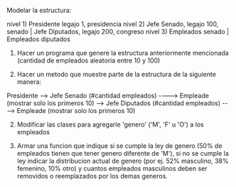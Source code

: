 Modelar la estructura:

nivel 1) Presidente legajo 1, presidencia
nivel 2) Jefe Senado, legajo 100, senado | Jefe Diputados, legajo 200, congreso
nivel 3) Empleados senado | Empleados diputados

1) Hacer un programa que genere la estructura anteriormente mencionada (cantidad de empleados aleatoria entre 10 y 100)

2) Hacer un metodo que muestre parte de la estructura de la siguiente manera:

Presidente
--> Jefe Senado (#cantidad empleados)
----> Empleade (mostrar solo los primeros 10)
--> Jefe Diputados (#cantidad empleados)
----> Empleade (mostrar solo los primeros 10)

2) Modificar las clases para agregarle 'genero' ('M', 'F' u 'O') a los empleados

3) Armar una funcion que indique si se cumple la ley de genero (50% de empleados tienen que tener genero diferente de 'M'), si no se cumple la ley indicar la distribucion actual de genero (por ej. 52% masculino, 38% femenino, 10% otro) y cuantos empleados masculinos deben ser removidos o reemplazados por los demas generos.





